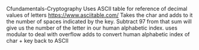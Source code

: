  Cfundamentals-Cryptography
 Uses ASCII table for reference of decimal values of letters https://www.asciitable.com/
 Takes the char and adds to it the number of spaces indicated by the key. 
 Subtract 97 from that sum will give us the number of the letter in our human alphabetic index.
 uses modular to deal with overflow
 adds to convert human alphabetic index of char + key back to ASCII
